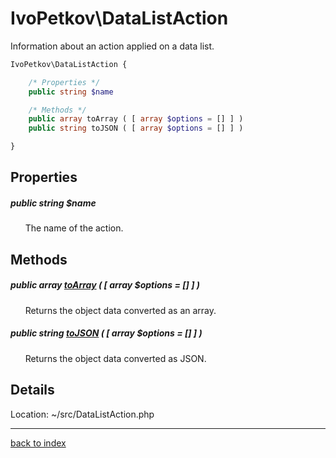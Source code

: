 # IvoPetkov\DataListAction

Information about an action applied on a data list.

```php
IvoPetkov\DataListAction {

	/* Properties */
	public string $name

	/* Methods */
	public array toArray ( [ array $options = [] ] )
	public string toJSON ( [ array $options = [] ] )

}
```

## Properties

##### public string $name

&nbsp;&nbsp;&nbsp;&nbsp;&nbsp;&nbsp;The name of the action.

## Methods

##### public array [toArray](ivopetkov.datalistaction.toarray.method.md) ( [ array $options = [] ] )

&nbsp;&nbsp;&nbsp;&nbsp;&nbsp;&nbsp;Returns the object data converted as an array.

##### public string [toJSON](ivopetkov.datalistaction.tojson.method.md) ( [ array $options = [] ] )

&nbsp;&nbsp;&nbsp;&nbsp;&nbsp;&nbsp;Returns the object data converted as JSON.

## Details

Location: ~/src/DataListAction.php

---

[back to index](index.md)

